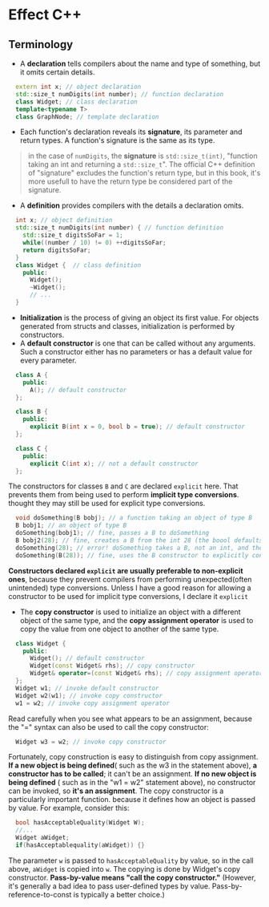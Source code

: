 # Effect C++
## Terminology
  * A **declaration** tells compilers about the name and type of something, but it omits certain details.
  ```cpp
    extern int x; // object declaration
    std::size_t numDigits(int number); // function declaration
    class Widget; // class declaration
    template<typename T>
    class GraphNode; // template declaration
  ```
  * Each function's declaration reveals its **signature**, its parameter and return types. A function's signature is the same as its type.
  > in the case of `numDigits`, the **signature** is `std::size_t(int)`, "function taking an int and returning a `std::size_t`". The official C++ definition of "signature" excludes the function's return type, but in this book, it's more usefull to have the return type be considered part of the signature.
  * A **definition** provides compilers with the details a declaration omits.
  ```cpp
    int x; // object definition
    std::size_t numDigits(int number) { // function definition
      std::size_t digitsSoFar = 1;
      while((number / 10) != 0) ++digitsSoFar;
      return digitsSoFar;
    }
    class Widget {  // class definition
      public:
        Widget();
        ~Widget();
        // ...
    }
  ```
  * **Initialization** is the process of giving an object its first value. For objects generated from structs and classes, initialization is performed by constructors.
  * A **default constructor** is one that can be called without any arguments. Such a constructor either has no parameters or has a default value for every parameter.
  ```cpp
    class A {
      public:
        A(); // default constructor
    };

    class B {
      public:
        explicit B(int x = 0, bool b = true); // default constructor
    };

    class C {
      public:
        explicit C(int x); // not a default constructor
    };
  ```
  The constructors for classes `B` and `C` are declared `explicit` here. That prevents them from being used to perform **implicit type conversions**. thought they may still be used for explicit type conversions.
  ```cpp
    void doSomething(B bobj); // a function taking an object of type B
    B bobj1; // an object of type B
    doSomething(bobj1); // fine, passes a B to doSomething
    B bobj2(28); // fine, creates a B from the int 28 (the boool defaults to true)
    doSomething(28); // error! doSomething takes a B, not an int, and there is no implicit conversion from int to B
    doSomething(B(28)); // fine, uses the B constructor to explicitly convert the int to a B for this call.
  ```
  **Constructors declared `explicit` are usually preferable to non-explicit ones**, because they prevent compilers from performing unexpected(often unintended) type conversions. Unless I have a good reason for allowing a constructor to be used for implicit type conversions, I declare it `explicit`
  * The **copy constructor** is used to initialize an object with a different object of the same type, and the **copy assignment operator** is used to copy the value from one object to another of the same type.
  ```cpp
    class Widget {
      public:
        Widget(); // default constructor
        Widget(const Widget& rhs); // copy constructor
        Widget& operator=(const Widget& rhs); // copy assignment operator
    };
    Widget w1; // invoke default constructor
    Widget w2(w1); // invoke copy constructor
    w1 = w2; // invoke copy assignment operator
  ```
  Read carefully when you see what appears to be an assignment, because the "=" syntax can also be used to call the copy constructor:
  ```cpp
    Widget w3 = w2; // invoke copy constructor
  ```
  Fortunately, copy construction is easy to distinguish from copy assignment. **If a new object is being defined**( such as the w3 in the statement above), **a constructor has to be called**; it can't be an assignment. **If no new object is being defined** ( such as in the "w1 = w2" statement above), no constructor can be invoked, so **it's an assignment**.
  The copy constructor is a particularly important function. because it defines how an object is passed by value. For example, consider this:
  ```cpp
    bool hasAcceptableQuality(Widget W);
    //...
    Widget aWidget;
    if(hasAcceptablequality(aWidget)) {}
  ```
  The parameter `w` is passed to `hasAcceptableQuality` by value, so in the call above, `aWidget` is copied into `w`. The copying is done by Widget's copy constructor. **Pass-by-value means "call the copy constructor."** (However, it's generally a bad idea to pass user-defined types by value. Pass-by-reference-to-const is typically a better choice.)